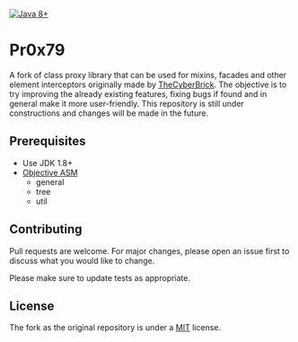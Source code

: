 
[![Java 8+][java-badge]](https://java.oracle.com/)

[java-badge]: https://img.shields.io/badge/Java-8%2B-informational.svg

# Pr0x79

A fork of class proxy library that can be used for mixins, facades and other element interceptors originally made by [TheCyberBrick](https://github.com/TheCyberBrick/). 
The objective is to try improving the already existing features, fixing bugs if found and in general make it more user-friendly. 
This repository is still under constructions and changes will be made in the future.


## Prerequisites
 * Use JDK 1.8+
 * [Objective ASM](https://github.com/llbit/ow2-asm)
    - general
    - tree
    - util

## Contributing
Pull requests are welcome. For major changes, please open an issue first to discuss what you would like to change.

Please make sure to update tests as appropriate.

## License
The fork as the original repository is under a [MIT](https://choosealicense.com/licenses/mit/)
license.
